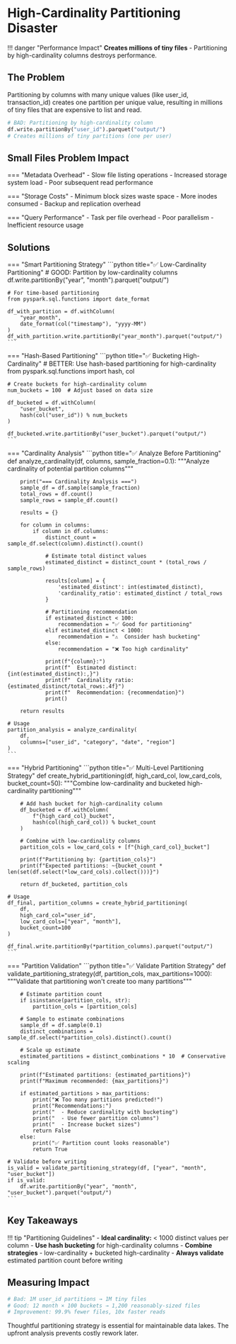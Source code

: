 # High-Cardinality Partitioning Disaster

!!! danger "Performance Impact"
    **Creates millions of tiny files** - Partitioning by high-cardinality columns destroys performance.

## The Problem

Partitioning by columns with many unique values (like user_id, transaction_id) creates one partition per unique value, resulting in millions of tiny files that are expensive to list and read.

```python title="❌ Problematic Code"
# BAD: Partitioning by high-cardinality column
df.write.partitionBy("user_id").parquet("output/")
# Creates millions of tiny partitions (one per user)
```

## Small Files Problem Impact

=== "Metadata Overhead"
    - Slow file listing operations
    - Increased storage system load
    - Poor subsequent read performance

=== "Storage Costs"
    - Minimum block sizes waste space
    - More inodes consumed
    - Backup and replication overhead

=== "Query Performance"
    - Task per file overhead
    - Poor parallelism
    - Inefficient resource usage

## Solutions

=== "Smart Partitioning Strategy"
    ```python title="✅ Low-Cardinality Partitioning"
    # GOOD: Partition by low-cardinality columns
    df.write.partitionBy("year", "month").parquet("output/")
    
    # For time-based partitioning
    from pyspark.sql.functions import date_format
    
    df_with_partition = df.withColumn(
        "year_month", 
        date_format(col("timestamp"), "yyyy-MM")
    )
    df_with_partition.write.partitionBy("year_month").parquet("output/")
    ```

=== "Hash-Based Partitioning"
    ```python title="✅ Bucketing High-Cardinality"
    # BETTER: Use hash-based partitioning for high-cardinality
    from pyspark.sql.functions import hash, col
    
    # Create buckets for high-cardinality column
    num_buckets = 100  # Adjust based on data size
    
    df_bucketed = df.withColumn(
        "user_bucket", 
        hash(col("user_id")) % num_buckets
    )
    
    df_bucketed.write.partitionBy("user_bucket").parquet("output/")
    ```

=== "Cardinality Analysis"
    ```python title="✅ Analyze Before Partitioning"
    def analyze_cardinality(df, columns, sample_fraction=0.1):
        """Analyze cardinality of potential partition columns"""
        
        print("=== Cardinality Analysis ===")
        sample_df = df.sample(sample_fraction)
        total_rows = df.count()
        sample_rows = sample_df.count()
        
        results = {}
        
        for column in columns:
            if column in df.columns:
                distinct_count = sample_df.select(column).distinct().count()
                
                # Estimate total distinct values
                estimated_distinct = distinct_count * (total_rows / sample_rows)
                
                results[column] = {
                    'estimated_distinct': int(estimated_distinct),
                    'cardinality_ratio': estimated_distinct / total_rows
                }
                
                # Partitioning recommendation
                if estimated_distinct < 100:
                    recommendation = "✅ Good for partitioning"
                elif estimated_distinct < 1000:
                    recommendation = "⚠️  Consider hash bucketing"
                else:
                    recommendation = "❌ Too high cardinality"
                
                print(f"{column}:")
                print(f"  Estimated distinct: {int(estimated_distinct):,}")
                print(f"  Cardinality ratio: {estimated_distinct/total_rows:.4f}")
                print(f"  Recommendation: {recommendation}")
                print()
        
        return results
    
    # Usage
    partition_analysis = analyze_cardinality(
        df, 
        columns=["user_id", "category", "date", "region"]
    )
    ```

=== "Hybrid Partitioning"
    ```python title="✅ Multi-Level Partitioning Strategy"
    def create_hybrid_partitioning(df, high_card_col, low_card_cols, bucket_count=50):
        """Combine low-cardinality and bucketed high-cardinality partitioning"""
        
        # Add hash bucket for high-cardinality column
        df_bucketed = df.withColumn(
            f"{high_card_col}_bucket",
            hash(col(high_card_col)) % bucket_count
        )
        
        # Combine with low-cardinality columns
        partition_cols = low_card_cols + [f"{high_card_col}_bucket"]
        
        print(f"Partitioning by: {partition_cols}")
        print(f"Expected partitions: ~{bucket_count * len(set(df.select(*low_card_cols).collect()))}")
        
        return df_bucketed, partition_cols
    
    # Usage
    df_final, partition_columns = create_hybrid_partitioning(
        df, 
        high_card_col="user_id", 
        low_card_cols=["year", "month"],
        bucket_count=100
    )
    
    df_final.write.partitionBy(*partition_columns).parquet("output/")
    ```

=== "Partition Validation"
    ```python title="✅ Validate Partition Strategy"
    def validate_partitioning_strategy(df, partition_cols, max_partitions=1000):
        """Validate that partitioning won't create too many partitions"""
        
        # Estimate partition count
        if isinstance(partition_cols, str):
            partition_cols = [partition_cols]
        
        # Sample to estimate combinations
        sample_df = df.sample(0.1)
        distinct_combinations = sample_df.select(*partition_cols).distinct().count()
        
        # Scale up estimate
        estimated_partitions = distinct_combinations * 10  # Conservative scaling
        
        print(f"Estimated partitions: {estimated_partitions}")
        print(f"Maximum recommended: {max_partitions}")
        
        if estimated_partitions > max_partitions:
            print("❌ Too many partitions predicted!")
            print("Recommendations:")
            print("  - Reduce cardinality with bucketing")
            print("  - Use fewer partition columns")
            print("  - Increase bucket sizes")
            return False
        else:
            print("✅ Partition count looks reasonable")
            return True
    
    # Validate before writing
    is_valid = validate_partitioning_strategy(df, ["year", "month", "user_bucket"])
    if is_valid:
        df.write.partitionBy("year", "month", "user_bucket").parquet("output/")
    ```

## Key Takeaways

!!! tip "Partitioning Guidelines"
    - **Ideal cardinality:** < 1000 distinct values per column
    - **Use hash bucketing** for high-cardinality columns
    - **Combine strategies** - low-cardinality + bucketed high-cardinality
    - **Always validate** estimated partition count before writing

## Measuring Impact

```python title="Partitioning Comparison"
# Bad: 1M user_id partitions → 1M tiny files
# Good: 12 month × 100 buckets → 1,200 reasonably-sized files
# Improvement: 99.9% fewer files, 10x faster reads
```

Thoughtful partitioning strategy is essential for maintainable data lakes. The upfront analysis prevents costly rework later.